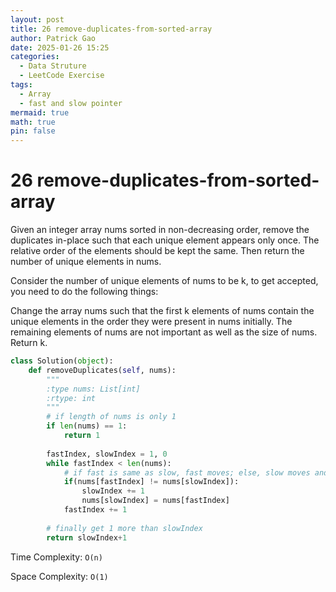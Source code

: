 ```yaml
---
layout: post
title: 26 remove-duplicates-from-sorted-array
author: Patrick Gao
date: 2025-01-26 15:25
categories:
  - Data Struture
  - LeetCode Exercise
tags:
  - Array
  - fast and slow pointer
mermaid: true
math: true
pin: false
---
```


# 26 remove-duplicates-from-sorted-array

Given an integer array nums sorted in non-decreasing order, remove the duplicates in-place such that each unique element appears only once. The relative order of the elements should be kept the same. Then return the number of unique elements in nums.

Consider the number of unique elements of nums to be k, to get accepted, you need to do the following things:

Change the array nums such that the first k elements of nums contain the unique elements in the order they were present in nums initially. The remaining elements of nums are not important as well as the size of nums.
Return k.


```python
class Solution(object):
    def removeDuplicates(self, nums):
        """
        :type nums: List[int]
        :rtype: int
        """
        # if length of nums is only 1
        if len(nums) == 1:
            return 1
        
        fastIndex, slowIndex = 1, 0
        while fastIndex < len(nums):
            # if fast is same as slow, fast moves; else, slow moves and gets value of fast;
            if(nums[fastIndex] != nums[slowIndex]):
                slowIndex += 1
                nums[slowIndex] = nums[fastIndex]
            fastIndex += 1
            
        # finally get 1 more than slowIndex    
        return slowIndex+1

```



Time Complexity: `O(n)`

Space Complexity: `O(1)`